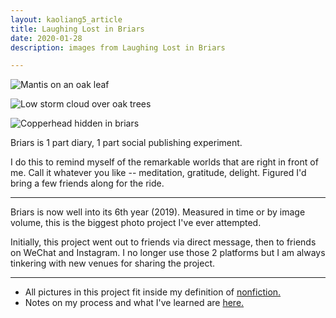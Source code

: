 ```yaml
---
layout: kaoliang5_article
title: Laughing Lost in Briars
date: 2020-01-28
description: images from Laughing Lost in Briars

---
```


<p>
<picture>
  <source srcset="https://www.zachmccabe.com/briars/assets/viz/briars-01-6c.webp" type="image/webp">
  <source srcset="https://www.zachmccabe.com/briars/assets/viz/briars-01-1k.webp" type="image/webp">
  <source srcset="https://www.zachmccabe.com/briars/assets/viz/briars-01-6c.jpg" type="image/jpeg">
  <source srcset="https://www.zachmccabe.com/briars/assets/viz/briars-01-1k.jpg" type="image/jpeg">
  <img src="https://www.zachmccabe.com/briars/assets/viz/briars-01-1k.jpg" alt="Mantis on an oak leaf">
</picture>
</p>
<p>
<picture>
  <source srcset="https://www.zachmccabe.com/briars/assets/viz/briars-02-6c.webp" type="image/webp">
  <source srcset="https://www.zachmccabe.com/briars/assets/viz/briars-02-6c.jpg" type="image/jpeg">
  <img src="https://www.zachmccabe.com/briars/assets/viz/briars-02-6c.jpg" alt="Low storm cloud over oak trees">
</picture>
</p>
<p>
<picture>
  <source srcset="https://www.zachmccabe.com/briars/assets/viz/briars-03-6c.webp" type="image/webp">
  <source srcset="https://www.zachmccabe.com/briars/assets/viz/briars-03-6c.jpg" type="image/jpeg">
  <img src="https://www.zachmccabe.com/briars/assets/viz/briars-03-6c.jpg" alt="Copperhead hidden in briars">
</picture>
</p>

Briars is 1 part diary, 1 part social publishing experiment.

I do this to remind myself of the remarkable worlds that are right in front of me. Call it whatever you like -- meditation, gratitude, delight. Figured I'd bring a few friends along for the ride.


---


Briars is now well into its 6th year (2019). Measured in time or by image volume, this is the biggest photo project I've ever attempted.

Initially, this project went out to friends via direct message, then to friends on WeChat and Instagram. I no longer use those 2 platforms but I am always tinkering with new venues for sharing the project.


---



- All pictures in this project fit inside my definition of [nonfiction.](https://www.zachmccabe.com/nonfiction.html)
- Notes on my process and what I've learned are [here.](https://www.zachmccabe.com/briars/notes.html)

